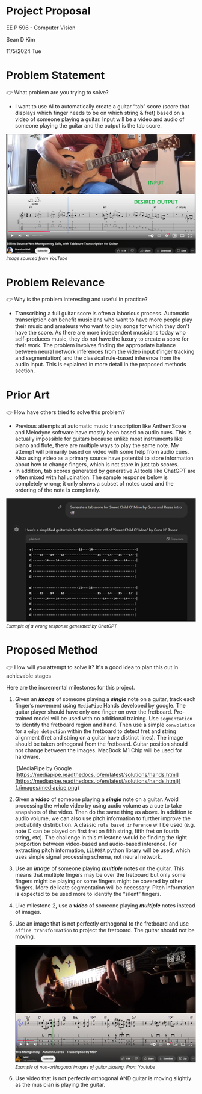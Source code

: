 # Project Proposal

EE P 596 - Computer Vision

Sean D Kim

11/5/2024 Tue

# Problem Statement

<aside>
👉 What problem are you trying to solve?

</aside>

- I want to use AI to automatically create a guitar “tab” score (score that displays which finger needs to be on which string & fret) based on a video of someone playing a guitar. Input will be a video and audio of someone playing the guitar and the output is the tab score.

![From Youtube](./images/overview.png)
*<small>Image sourced from YouTube</small>*

# Problem Relevance

<aside>
👉 Why is the problem interesting and useful in practice?
</aside>

- Transcribing a full guitar score is often a laborious process. Automatic transcription can benefit musicians who want to have more people play their music and amateurs who want to play songs for which they don’t have the score. As there are more independent musicians today who self-produces music, they do not have the luxury to create a score for their work. The problem involves finding the appropriate balance between neural network inferences from the video input (finger tracking and segmentation) and the classical rule-based inference from the audio input. This is explained in more detail in the proposed methods section.

# Prior Art

<aside>
👉 How have others tried to solve this problem?

</aside>

- Previous attempts at automatic music transcription like AnthemScore and Melodyne software have mostly been based on audio cues. This is actually impossible for guitars because unlike most instruments like piano and flute, there are multiple ways to play the same note. My attempt will primarily based on video with some help from audio cues. Also using video as a primary source have potential to store information about how to change fingers, which is not store in just tab scores.
- In addition, tab scores generated by generative AI tools like ChatGPT are often mixed with hallucination. The sample response below is completely wrong; it only shows a subset of notes used and the ordering of the note is completely.

![Example of wrong response by ChatGPT](./images/tab-screenshot.png)
*<small>Example of a wrong response generated by ChatGPT</small>*

# Proposed Method

<aside>
👉 How will you attempt to solve it? It's a good idea to plan this out in achievable stages

</aside>

Here are the incremental milestones for this project.

1. Given an ***image*** of someone playing a ***single*** note on a guitar, track each finger’s movement using `MediaPipe` Hands developed by google. The guitar player should have only one finger on over the fretboard. Pre-trained model will be used with no additional training. Use `segmentation` to identify the fretboard region and hand. Then use a simple `convolution` for a `edge detection` within the fretboard to detect fret and string alignment (fret and string on a guitar have distinct lines). The image should be taken orthogonal from the fretboard. Guitar position should not change between the images. MacBook M1 Chip will be used for hardware. 
    
    ![MediaPipe by Google [https://mediapipe.readthedocs.io/en/latest/solutions/hands.html](https://mediapipe.readthedocs.io/en/latest/solutions/hands.html)](./images/mediapipe.png)
    
2. Given a ***video*** of someone playing a ***single*** note on a guitar. Avoid processing the whole video by using audio volume as a cue to take snapshots of the video. Then do the same thing as above. In addition to audio volume, we can also use pitch information to further improve the probability distribution. A classic `rule based inference` will be used (e.g. note C can be played on first fret on fifth string, fifth fret on fourth string, etc). The challenge in this milestone would be finding the right proportion between video-based and audio-based inference. For extracting pitch information, `LibROSA` python library will be used, which uses simple signal processing schema, not neural network. 
3. Use an ***image*** of someone playing ***multiple*** notes on the guitar. This means that multiple fingers may be over the fretboard but only some fingers might be playing or some fingers might be covered by other fingers. More delicate segmentation will be necessary. Pitch information is expected to be used more to identify the “silent” fingers.  
4. Like milestone 2, use a ***video*** of someone playing ***multiple*** notes instead of images. 
5. Use an image that is not perfectly orthogonal to the fretboard and use `affine transformation` to project the fretboard. The guitar should not be moving. 
    
    ![Example of non-orthogonal images of guitar playing. From Youtube](./images/tab-youtube.png)
    *<small>Example of non-orthogonal images of guitar playing. From Youtube</small>*
    
6. Use video that is not perfectly orthogonal AND guitar is moving slightly as the musician is playing the guitar.